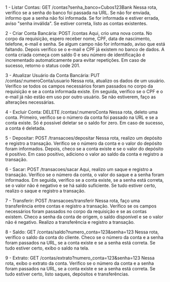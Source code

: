 

1 - Listar Contas:
GET /contas?senha_banco=Cubos123Bank
Nessa rota, verifico se a senha do banco foi passada na URL. Se não for enviada, informo que a senha não foi informada. Se for informada e estiver errada, aviso "senha inválida". Se estiver correta, listo as contas existentes.

2 - Criar Conta Bancária:
POST /contas
Aqui, crio uma nova conta. No corpo da requisição, espero receber nome, CPF, data de nascimento, telefone, e-mail e senha. Se algum campo não for informado, aviso que está faltando. Depois verifico se o e-mail e CPF já existem no banco de dados. A conta criada começa com saldo 0 e seu número de identificação é incrementado automaticamente para evitar repetições. Em caso de sucesso, retorno o status code 201.

3 - Atualizar Usuário da Conta Bancária:
PUT /contas/:numeroConta/usuario
Nessa rota, atualizo os dados de um usuário. Verifico se todos os campos necessários foram passados no corpo da requisição e se a conta informada existe. Em seguida, verifico se o CPF e o e-mail já não estão em uso por outro usuário. Se não estiverem, faço as alterações necessárias.

4 - Excluir Conta:
DELETE /contas/:numeroConta
Nessa rota, deleto uma conta. Primeiro, verifico se o número da conta foi passado na URL e se a conta existe. Só é possível deletar se o saldo for zero. Em caso de sucesso, a conta é deletada.

5 - Depositar:
POST /transacoes/depositar
Nessa rota, realizo um depósito e registro a transação. Verifico se o número da conta e o valor do depósito foram informados. Depois, checo se a conta existe e se o valor do depósito é positivo. Em caso positivo, adiciono o valor ao saldo da conta e registro a transação.

6 - Sacar:
POST /transacoes/sacar
Aqui, realizo um saque e registro a transação. Verifico se o número da conta, o valor do saque e a senha foram informados. Em seguida, verifico se a conta existe, se a senha está correta, se o valor não é negativo e se há saldo suficiente. Se tudo estiver certo, realizo o saque e registro a transação.

7 - Transferir:
POST /transacoes/transferir
Nessa rota, faço uma transferência entre contas e registro a transação. Verifico se os campos necessários foram passados no corpo da requisição e se as contas existem. Checo a senha da conta de origem, o saldo disponível e se o valor não é negativo. Realizo a transferência e registro a transação.

8 - Saldo:
GET /contas/saldo?numero_conta=123&senha=123
Nessa rota, verifico o saldo da conta do cliente. Checo se o número da conta e a senha foram passados na URL, se a conta existe e se a senha está correta. Se tudo estiver certo, exibo o saldo na tela.

9 - Extrato:
GET /contas/extrato?numero_conta=123&senha=123
Nessa rota, exibo o extrato da conta. Verifico se o número da conta e a senha foram passados na URL, se a conta existe e se a senha está correta. Se tudo estiver certo, listo saques, depósitos e transferências.
